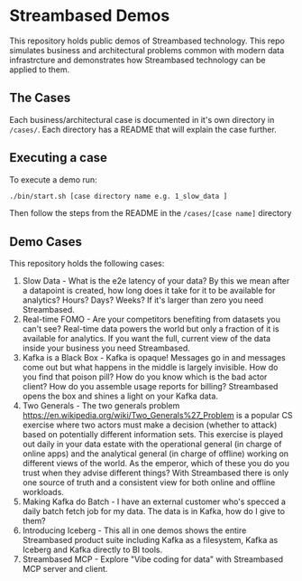 # Streambased Demos

This repository holds public demos of Streambased technology. This repo simulates business and architectural problems 
common with modern data infrastrcture and demonstrates how Streambased technology can be applied to them.

## The Cases

Each business/architectural case is documented in it's own directory in `/cases/`. Each directory has a README that 
will explain the case further.

## Executing a case

To execute a demo run:

```bash
./bin/start.sh [case directory name e.g. 1_slow_data ]
```

Then follow the steps from the README in the `/cases/[case name]` directory

## Demo Cases

This repository holds the following cases:

1. Slow Data - What is the e2e latency of your data? By this we mean after a datapoint is created, how long does it
   take for it to be available for analytics? Hours? Days? Weeks? If it's larger than zero you need
   Streambased.
2. Real-time FOMO - Are your competitors benefiting from datasets you can't see? Real-time data powers the world but
   only a fraction of it is available for analytics. If you want the full, current view of the data
   inside your business you need Streambased.
3. Kafka is a Black Box - Kafka is opaque! Messages go in and messages come out but what happens in the middle is largely
   invisible. How do you find that poison pill? How do you know which is the bad actor client? How do
   you assemble usage reports for billing? Streambased opens the box and shines a light on your Kafka
   data.
4. Two Generals - The two generals problem https://en.wikipedia.org/wiki/Two_Generals%27_Problem is a popular CS
   exercise where two actors must make a decision (whether to attack) based on potentially different
   information sets. This exercise is played out daily in your data estate with the operational
   general (in charge of online apps) and the analytical general (in charge of offline) working on
   different views of the world. As the emperor, which of these you do you trust when they advise
   different things? With Streambased there is only one source of truth and a consistent view for
   both online and offline workloads.
5. Making Kafka do Batch - I have an external customer who's specced a daily batch fetch job for my data. The data is in Kafka,
   how do I give to them?
6. Introducing Iceberg - This all in one demos shows the entire Streambased product suite including Kafka as a 
   filesystem, Kafka as Iceberg and Kafka directly to BI tools.
7. Streambased MCP - Explore "Vibe coding for data" with Streambased MCP server and client.